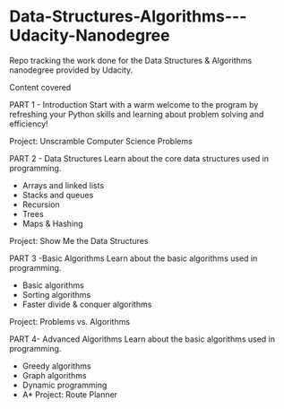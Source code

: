 # Data-Structures-Algorithms---Udacity-Nanodegree
Repo tracking the work done for the Data Structures &amp; Algorithms nanodegree provided by Udacity.

Content covered

PART 1 - Introduction
Start with a warm welcome to the program by refreshing your Python skills and learning about problem solving and efficiency!

Project: Unscramble Computer Science Problems

PART 2 - Data Structures
Learn about the core data structures used in programming.
* Arrays and linked lists
* Stacks and queues
* Recursion
* Trees
* Maps & Hashing

Project: Show Me the Data Structures

PART 3 -Basic Algorithms
Learn about the basic algorithms used in programming.
* Basic algorithms
* Sorting algorithms
* Faster divide & conquer algorithms

Project: Problems vs. Algorithms

PART 4- Advanced Algorithms
Learn about the basic algorithms used in programming.
* Greedy algorithms
* Graph algorithms
* Dynamic programming
* A*
Project: Route Planner

